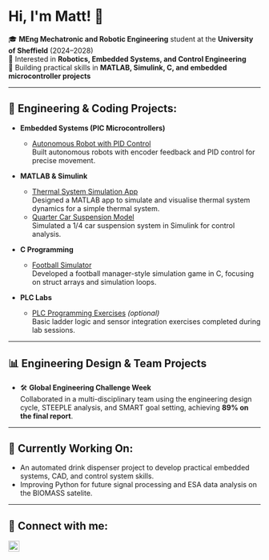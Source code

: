 <h1>Hi, I'm Matt! 👋</h1>

🎓 **MEng Mechatronic and Robotic Engineering** student at the **University of Sheffield** (2024–2028)  
🔧 Interested in **Robotics, Embedded Systems, and Control Engineering**  
🌱 Building practical skills in **MATLAB, Simulink, C, and embedded microcontroller projects**

---

<h2>🤖 Engineering & Coding Projects:</h2>

- <b>Embedded Systems (PIC Microcontrollers)</b>
  - [Autonomous Robot with PID Control](https://github.com/yourusername/PIC_Robot_Projects)  
    Built autonomous robots with encoder feedback and PID control for precise movement.

- <b>MATLAB & Simulink</b>
  - [Thermal System Simulation App](https://github.com/yourusername/MATLAB_Thermal_System_App)  
    Designed a MATLAB app to simulate and visualise thermal system dynamics for a simple thermal system.
  - [Quarter Car Suspension Model](https://github.com/yourusername/Simulink_Quarter_Car_Model)  
    Simulated a 1/4 car suspension system in Simulink for control analysis.

- <b>C Programming</b>
  - [Football Simulator](https://github.com/yourusername/Football_Simulator_C)  
    Developed a football manager-style simulation game in C, focusing on struct arrays and simulation loops.

- <b>PLC Labs</b>
  - [PLC Programming Exercises](https://github.com/yourusername/PLC_Lab_Practices) *(optional)*  
    Basic ladder logic and sensor integration exercises completed during lab sessions.

---

<h2>📊 Engineering Design & Team Projects</h2>

- 🛠️ **Global Engineering Challenge Week**  
  Collaborated in a multi-disciplinary team using the engineering design cycle, STEEPLE analysis, and SMART goal setting, achieving **89% on the final report**.

---

<h2>🎯 Currently Working On:</h2>

- An automated drink dispenser project to develop practical embedded systems, CAD, and control system skills.
- Improving Python for future signal processing and ESA data analysis on the BIOMASS satelite.

---


<h2> 🤳 Connect with me:</h2>

[<img align="left" alt="Matthew Pattrick | LinkedIn" width="22px" src="https://cdn.jsdelivr.net/npm/simple-icons@v3/icons/linkedin.svg" />][linkedin]

[linkedin]: www.linkedin.com/in/matthew-pattrick-99102a14a

